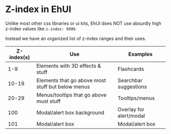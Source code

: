 # Z-index in EhUI

Unlike most other css libraries or ui kits, EhUI does NOT use absurdly high z-index values like `z-index: 9999`.

Instead we have an organized list of z-index ranges and their uses.

| Z-index(s) | Use                                               | Examples                |
|------------|---------------------------------------------------|-------------------------|
| 1-9        | Elements with 3D effects & stuff                  | Flashcards              |
| 10-19      | Elements that go above most stuff but below menus | Searchbar suggestions   |
| 20-29      | Menus/tooltips that go above must stuff           | Tooltips/menus          |
| 100        | Modal/alert box background                        | Overlay for alert/modal |
| 101        | Modal/alert box                                   | Modal/alert box         |

